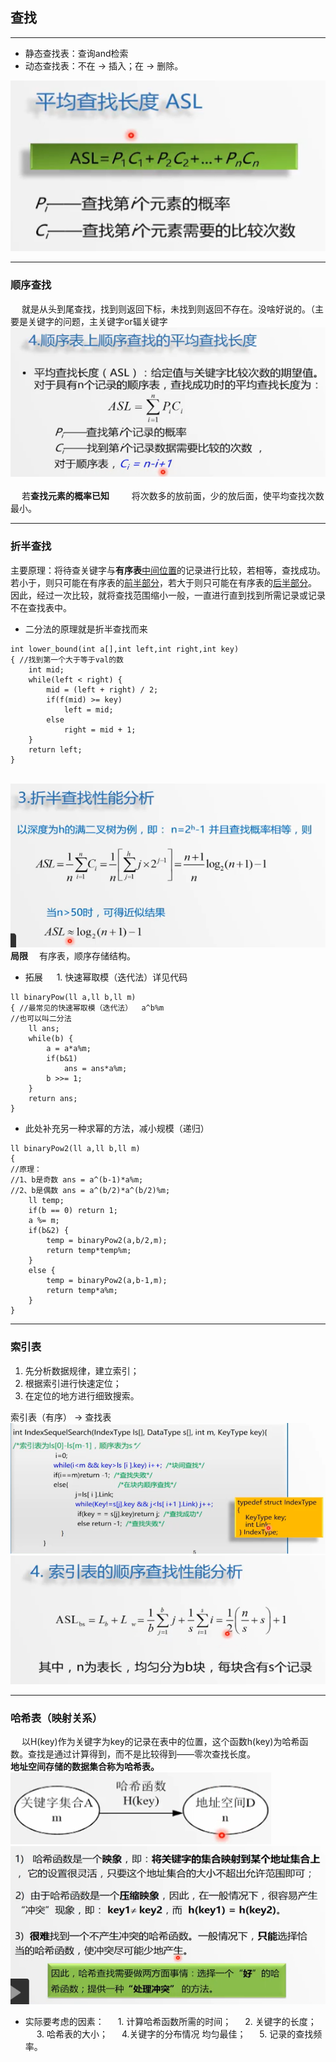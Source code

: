## 查找  

-----
+ 静态查找表：查询and检索
+ 动态查找表：不在 → 插入；在 → 删除。  

![ASL](./images/1571913853111.png)  

------
### 顺序查找
&emsp; 就是从头到尾查找，找到则返回下标，未找到则返回不存在。没啥好说的。（主要是关键字的问题，主关键字or辐关键字
![enter description here](./images/1571914045743.png)  
<br />
&emsp; 若**查找元素的概率已知**
&emsp;&emsp; 将次数多的放前面，少的放后面，使平均查找次数最小。

-----
### 折半查找
主要原理：将待查关键字与**有序表**<u>中间位置</u>的记录进行比较，若相等，查找成功。若小于，则只可能在有序表的<u>前半部分</u>，若大于则只可能在有序表的<u>后半部分</u>。<br/>
因此，经过一次比较，就将查找范围缩小一般，一直进行直到找到所需记录或记录不在查找表中。
+ 二分法的原理就是折半查找而来
```
int lower_bound(int a[],int left,int right,int key)
{ //找到第一个大于等于val的数 
	int mid;
	while(left < right) {
		mid = (left + right) / 2;
		if(f(mid) >= key)
			left = mid;
		else
			right = mid + 1;
	}
	return left;
}
```
&emsp; 
<br />
![enter description here](./images/1571914777009.png)
<br />
**局限**&emsp; 有序表，顺序存储结构。
<br />
+ 拓展
&emsp; 1. 快速幂取模（迭代法）详见代码
```
ll binaryPow(ll a,ll b,ll m)
{ //最常见的快速幂取模（迭代法）  a^b%m 
//也可以叫二分法 
	ll ans;
	while(b) {
		a = a*a%m;
		if(b&1)
			ans = ans*a%m;
		b >>= 1;
	} 
	return ans;
}
```

+ 此处补充另一种求幂的方法，减小规模（递归）
```
ll binaryPow2(ll a,ll b,ll m)
{
//原理：
//1、b是奇数 ans = a^(b-1)*a%m;
//2、b是偶数 ans = a^(b/2)*a^(b/2)%m; 
	ll temp;
	if(b == 0) return 1;
	a %= m;
	if(b&2) {
		temp = binaryPow2(a,b/2,m);
		return temp*temp%m;
	}
	else {
		temp = binaryPow2(a,b-1,m);
		return temp*a%m;
	}
}
```

------
### 索引表
1. 先分析数据规律，建立索引；
2. 根据索引进行快速定位；
3. 在定位的地方进行细致搜索。

索引表（有序） -> 查找表
![enter description here](./images/1571915567003.png)
<br />
![enter description here](./images/1571915609980.png)

-----  
### 哈希表（映射关系）
&emsp; 以H(key)作为关键字为key的记录在表中的位置，这个函数h(key)为哈希函数。查找是通过计算得到，而不是比较得到——零次查找长度。<br/>
**地址空间存储的数据集合称为哈希表。**
![enter description here](./images/1571915804932.png)
![enter description here](./images/1571915916108.png)
<br />
+ 实际要考虑的因素：
&emsp; 1. 计算哈希函数所需的时间；
&emsp; 2. 关键字的长度；
&emsp; 3. 哈希表的大小；
&emsp; 4.关键字的分布情况 均匀最佳；
&emsp; 5. 记录的查找频率。
